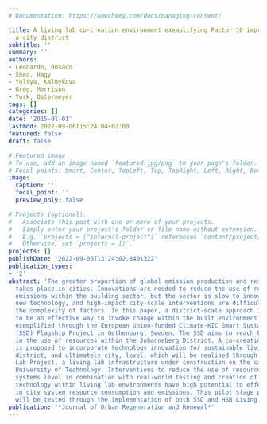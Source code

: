 ```yaml
---
# Documentation: https://wowchemy.com/docs/managing-content/

title: A living lab co-creation environment exemplifying Factor 10 improvements in
  a city district
subtitle: ''
summary: ''
authors:
- Leonardo, Rosado
- Shea, Hagy
- Yuliya, Kalmykova
- Greg, Morrison
- York, Ostermeyer
tags: []
categories: []
date: '2015-01-01'
lastmod: 2022-09-06T15:24:04+02:00
featured: false
draft: false

# Featured image
# To use, add an image named `featured.jpg/png` to your page's folder.
# Focal points: Smart, Center, TopLeft, Top, TopRight, Left, Right, BottomLeft, Bottom, BottomRight.
image:
  caption: ''
  focal_point: ''
  preview_only: false

# Projects (optional).
#   Associate this post with one or more of your projects.
#   Simply enter your project's folder or file name without extension.
#   E.g. `projects = ["internal-project"]` references `content/project/deep-learning/index.md`.
#   Otherwise, set `projects = []`.
projects: []
publishDate: '2022-09-06T13:24:02.840132Z'
publication_types:
- '2'
abstract: 'The greater proportion of global emission production and resource consumption
  takes place in cities. Innovations are needed to reduce the use of resources and
  emissions within the building sector, but the sector is slow to innovate and integrate
  new technology, and high-impact city-scale interventions are difficult, owing to
  the complexity of factors. In this paper, a district-scale approach is projected
  to be an effective way to invoke change within the built environment of a city system,
  exemplified through the European Union-funded Climate-KIC Smart Sustainable Districts
  (SSD) Flagship Project in Gothenburg, Sweden. The SSD aims to reach Factor 10 reductions
  in the use of resources within the Johanneberg District. A co-creation environment
  is proposed to incorporate technology innovation for sustainable living into the
  district, and ultimately city, level, which will be realised through the HSB Living
  Lab Project, a living lab infrastructure under construction on the campus of Chalmers
  University of Technology. Interventions to reduce the use of resources at a district-scale
  systems level in combination with real-world testing and creation of innovative
  technology within living lab environments have high potential to effect a reduction
  in city system resource consumption and emissions. This pilot stage proposition
  will be tested through the implementation of both SSD and HSB Living Lab projects.  '
publication: '*Journal of Urban Regeneration and Renewal*'
---
```

